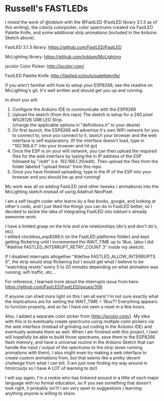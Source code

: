 # Russell's FASTLEDs
I mixed the work of @toblum with the @FastLED (FastLED library 3.1.3 as of this writing), the colorjs colorpicker, color spectrums created via FastLED Palette Knife, and some additional strip animations (included in the Arduino Sketch above).

FastLED 3.1.3 library:
https://github.com/FastLED/FastLED

McLighting library:
https://github.com/toblum/McLighting

jscolor Color Picker:
http://jscolor.com/

FastLED Palette Knife:
http://fastled.io/tools/paletteknife/

If you aren't familiar with how to setup your ESP8266, see the readme on McLighting's git.  It's well written and should get you up and running.

In short you will:

1.  Configure the Arduino IDE to communicate with the ESP8266
2.  Upload the sketch (from this repo) The sketch is setup for a 240 pixel WS2812B GRB LED Strip.   
    (change the applicable options in "definitions.h" to your desire)
3.  On first launch, the ESP8266 will advertise it's own WiFi network for you to connect to, once you connect to it, launch your browser
    and the web interface is self explanatory.  (If the interface doesn't load, type in "192.168.4.1" into your browser and hit go)
4.  Once the ESP is on your wifi network, you can then upload the required files for the web interface by typing the in IP address
    of the ESP followed by "/edit" (i.e. 192.168.1.20/edit).  Then upload the files from the folder labeled "upload these" from this         repo. 
5.  Once you have finished uploading, type in the IP of the ESP into your browser and you should be up and running!


My work was all on adding FastLED (and other tweaks / animations) into the McLighting sketch instead of using Adafruit NeoPixel.

I am a self taught coder who learns by a few books, google, and looking at other's code, 
and I just liked the things you can do in FastLED better, so I decided to tackle the 
idea of integrating FastLED into toblum's already awesome work.

I have a limited grasp on the h/w and s/w relationships (do's and don't do's, etc).  
I edited clockless_esp8266.h (in the FastLED platforms folder) and 
kept getting flickering until I incremented the WAIT_TIME up to 18us. 
(also I did "#define FASTLED_INTERRUPT_RETRY_COUNT 3" inside my sketch).

If I disabled interrupts altogether "#define FASTLED_ALLOW_INTERRUPTS 0", the strip would stop flickering but I would get
what I believe to be "watchdog resets" every 5 to 20 minutes depending on what animation was running, wifi traffic, etc...

For reference, I learned more about the interrupts issue from here:  https://github.com/FastLED/FastLED/issues/306

If anyone can shed more light on this I am all ears!  I'm not sure exactly what the implications are
for setting the WAIT_TIME = 18us??  Everything appears to function properly, and so far I have not seen 
a reset in a few hours.

Also, I added a separate color picker from (http://jscolor.com/).  My idea with this is to eventually create
spectrums using multiple color pickers via the web interface (instead of grinding out coding in the Arduino IDE)
and eventually animate them as well.  When I am finished with this project, I (we) will hopefully be able to build those
spectrums, save them to the ESP8266 flash memory, and have a universal routine in the Arduino Sketch that can handle 
the input / output of the spectrums to the strip (even running animations with them).  I also might even try making a web interface
to create custom animations from, but that seems like a pretty decent challenge from what I can tell. (I am just now finding my way 
around in html/css/js so I have A LOT of learning to do!)

I will say again, I'm a rookie who has tinkered around in a little of each major language with no formal education, so 
if you see something that doesn't look right, it probably isn't!  I am very open to suggestions / learning anything 
anyone is willing to share.

